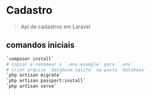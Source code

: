 # Cadastro

> Api de cadastros em Laravel

## comandos iniciais

``` bash
`composer install`  
# copiar e renomear o `.env.example` para `.env`  
# criar arquivo `database.sqlite` na pasta `database`  
`php artisan migrate`  
`php artisan passport:install`  
`php artisan serve`  

```